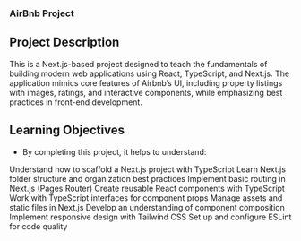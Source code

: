 ### AirBnb Project

## Project Description

This is a Next.js-based project designed to teach the fundamentals of building modern web applications using React, TypeScript, and Next.js. The application mimics core features of Airbnb’s UI, including property listings with images, ratings, and interactive components, while emphasizing best practices in front-end development.

## Learning Objectives

- By completing this project, it helps to understand:

Understand how to scaffold a Next.js project with TypeScript
Learn Next.js folder structure and organization best practices
Implement basic routing in Next.js (Pages Router)
Create reusable React components with TypeScript
Work with TypeScript interfaces for component props
Manage assets and static files in Next.js
Develop an understanding of component composition
Implement responsive design with Tailwind CSS
Set up and configure ESLint for code quality
